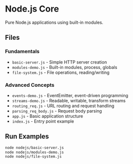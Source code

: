 # Node.js Core

Pure Node.js applications using built-in modules.

## Files

### Fundamentals
- `basic-server.js` - Simple HTTP server creation
- `modules-demo.js` - Built-in modules, process, globals
- `file-system.js` - File operations, reading/writing

### Advanced Concepts  
- `events-demo.js` - EventEmitter, event-driven programming
- `streams-demo.js` - Readable, writable, transform streams
- `routing_req.js` - URL routing and request handling
- `parsing_req_body.js` - Request body parsing
- `app.js` - Basic application structure
- `index.js` - Entry point example

## Run Examples

```bash
node nodejs/basic-server.js
node nodejs/modules-demo.js
node nodejs/file-system.js
```